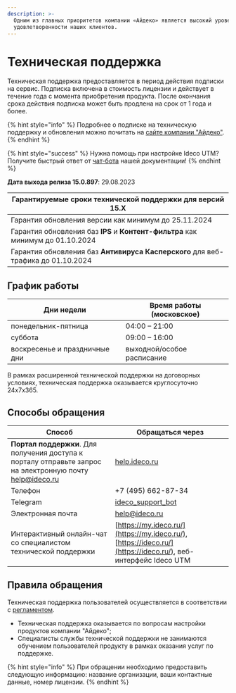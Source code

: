 ```yaml
---
description: >-
  Одним из главных приоритетов компании «Айдеко» является высокий уровень
  удовлетворенности наших клиентов.
---
```


# Техническая поддержка

Техническая поддержка предоставляется в период действия подписки на сервис. Подписка включена в стоимость лицензии и действует в течение года с момента приобретения продукта. После окончания срока действия подписка может быть продлена на срок от 1 года и более.

{% hint style="info" %}
Подробнее о подписке на техническую поддержку и обновления можно почитать на [сайте компании "Айдеко"](https://ideco.ru/buy/ics#subscribe).
{% endhint %}

{% hint style="success" %}
Нужна помощь при настройке Ideco UTM? Получите быстрый ответ от [чат-бота](https://gpt-docs.ideco.ru/) нашей документации!
{% endhint %}

**Дата выхода релиза 15.0.897**: 29.08.2023

| Гарантируемые сроки технической поддержки для версий 15.Х                     |
| ----------------------------------------------------------------------------- |
| Гарантия обновления версии как минимум до 25.11.2024                         |
| Гарантия обновления баз **IPS** и **Контент-фильтра** как минимум до 01.10.2024     |
| Гарантия обновления баз **Антивируса Касперского** для веб-трафика до 01.10.2024 |

## График работы

| Дни недели                    | Время работы (московское)  |
| ----------------------------- | -------------------------- |
| понедельник-пятница           | 04:00 – 21:00              |
| суббота                       | 09:00 – 16:00              |
| воскресенье и праздничные дни | выходной/особое расписание |

В рамках расширенной технической поддержки на договорных условиях, техническая поддержка оказывается круглосуточно 24x7x365.

## Способы обращения

| Способ                                                                                                                                                    | Обращаться через                                                                                              |
| --------------------------------------------------------------------------------------------------------------------------------------------------------- | ------------------------------------------------------------------------------------------------------------- |
| **Портал поддержки**. Для получения доступа к порталу отправьте запрос на электронную почту [help@ideco.ru](https://help.ideco.ru/?roistat\_visit=386137) | [help.ideco.ru](https://help.ideco.ru/)                                                                       |
| Телефон                                                                                                                                                   | +7 (495) 662-87-34                                                                                            |
| Telegram                                                                                                                                                  | [ideco\_support\_bot](https://t.me/ideco\_support\_bot?roistat\_visit=386137)                                 |
| Электронная почта                                                                                                                                         | [help@ideco.ru](https://help.ideco.ru/?roistat\_visit=386137)                                                 |
| Интерактивный онлайн-чат со специалистом технической поддержки                                                                                            | [https://my.ideco.ru/](https://my.ideco.ru/), [https://ideco.ru/](https://ideco.ru/), веб-интерфейс Ideco UTM |

## Правила обращения

Техническая поддержка пользователей осуществляется в соответствии с [регламентом](https://static.ideco.ru/static/Reglament\_TP\_Ideco.pdf?roistat\_visit=386137).

* Техническая поддержка оказывается по вопросам настройки продуктов компании "Айдеко";
* Специалисты службы технической поддержки не занимаются обучением пользователей продукту в рамках оказания услуг по поддержке.

{% hint style="info" %}
При обращении необходимо предоставить следующую информацию: название организации, ваши контактные данные, номер лицензии.
{% endhint %}
